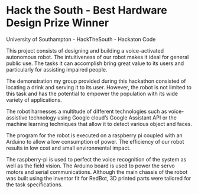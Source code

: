 # Hack the South - Best Hardware Design Prize Winner
University of Southampton - HackTheSouth - Hackaton Code <br>

This project consists of designing and building a voice-activated autonomous robot. The intuitiveness of our robot makes it ideal for 
general public use. The tasks it can accomplish bring great value to its users and particularly for assisting impaired people. <br>

The demonstration my group provided during this hackathon consisted of locating a drink and serving it to its user. However, the robot 
is not limited to this task and has the potential to empower the population with its wide variety of applications. <br>

The robot harnesses a multitude of different technologies such as voice-assistive technology using Google cloud’s Google Assistant API 
or the machine learning techniques that allow it to detect various object and faces. <br>

The program for the robot is executed on a raspberry pi coupled with an Arduino to allow a low consumption of power. The efficiency of 
our robot results in low cost and small environmental impact. <br>

The raspberry-pi is used to perfect the voice recognition of the system as well as the field vision. The Arduino board is used to power 
the servo motors and serial communications. Although the main chassis of the robot was built using the inventor fit for RedBot, 3D 
printed parts were tailored for the task specifications. <br>


